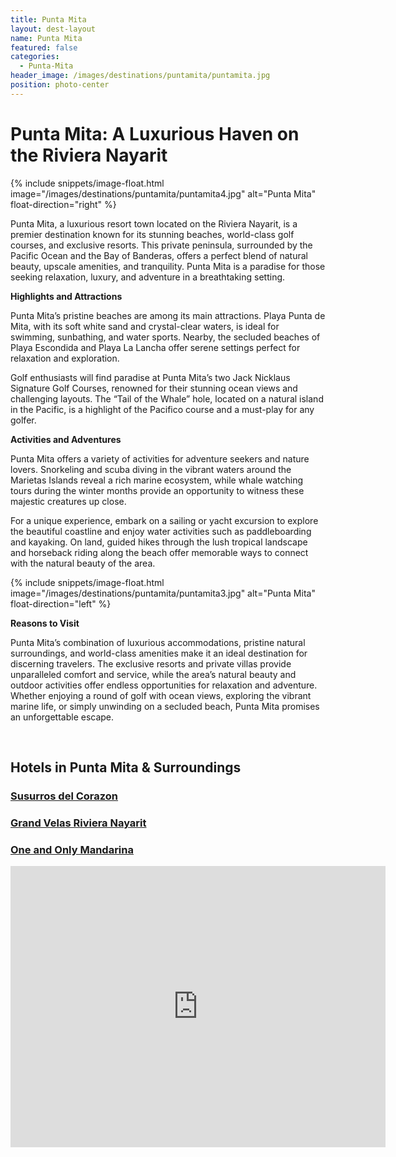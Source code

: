 ```yaml
---
title: Punta Mita
layout: dest-layout
name: Punta Mita
featured: false
categories:
  - Punta-Mita
header_image: /images/destinations/puntamita/puntamita.jpg
position: photo-center
---
```

# **Punta Mita: A Luxurious Haven on the Riviera Nayarit**

{% include snippets/image-float.html image="/images/destinations/puntamita/puntamita4.jpg" alt="Punta Mita" float-direction="right" %}

Punta Mita, a luxurious resort town located on the Riviera Nayarit, is a premier destination known for its stunning beaches, world-class golf courses, and exclusive resorts. This private peninsula, surrounded by the Pacific Ocean and the Bay of Banderas, offers a perfect blend of natural beauty, upscale amenities, and tranquility. Punta Mita is a paradise for those seeking relaxation, luxury, and adventure in a breathtaking setting.

**Highlights and Attractions**

Punta Mita’s pristine beaches are among its main attractions. Playa Punta de Mita, with its soft white sand and crystal-clear waters, is ideal for swimming, sunbathing, and water sports. Nearby, the secluded beaches of Playa Escondida and Playa La Lancha offer serene settings perfect for relaxation and exploration.

Golf enthusiasts will find paradise at Punta Mita’s two Jack Nicklaus Signature Golf Courses, renowned for their stunning ocean views and challenging layouts. The “Tail of the Whale” hole, located on a natural island in the Pacific, is a highlight of the Pacifico course and a must-play for any golfer.

**Activities and Adventures**

Punta Mita offers a variety of activities for adventure seekers and nature lovers. Snorkeling and scuba diving in the vibrant waters around the Marietas Islands reveal a rich marine ecosystem, while whale watching tours during the winter months provide an opportunity to witness these majestic creatures up close.

For a unique experience, embark on a sailing or yacht excursion to explore the beautiful coastline and enjoy water activities such as paddleboarding and kayaking. On land, guided hikes through the lush tropical landscape and horseback riding along the beach offer memorable ways to connect with the natural beauty of the area.

{% include snippets/image-float.html image="/images/destinations/puntamita/puntamita3.jpg" alt="Punta Mita" float-direction="left" %}

**Reasons to Visit**

Punta Mita’s combination of luxurious accommodations, pristine natural surroundings, and world-class amenities make it an ideal destination for discerning travelers. The exclusive resorts and private villas provide unparalleled comfort and service, while the area’s natural beauty and outdoor activities offer endless opportunities for relaxation and adventure. Whether enjoying a round of golf with ocean views, exploring the vibrant marine life, or simply unwinding on a secluded beach, Punta Mita promises an unforgettable escape.

&nbsp;  
## Hotels in Punta Mita & Surroundings


<section class='grid'>

<div class="col-3_sm-4_xs-6 padded-1">
    <a href="/hotels/susurros">
        <div class="bg-image square" style="background-image:url('/images/hotels/susurros/susurros4.jpg')">  </div>
        <h3 class='center'>Susurros del Corazon</h3>        
    </a>  
</div>
<div class="col-3_sm-4_xs-6 padded-1">
    <a href="/hotels/grandvelasnay">
        <div class="bg-image square" style="background-image:url('/images/hotels/velasnayarit/velasnayarit5.jpg')">  </div>
        <h3 class='center'>Grand Velas Riviera Nayarit</h3>        
    </a>  
</div>

<div class="col-3_sm-4_xs-6 padded-1">
    <a href="/hotels/onemandarina">
        <div class="bg-image square" style="background-image:url('/images/hotels/onemandarina/onemandarina7.jpg')">  </div>
        <h3 class='center'>One and Only Mandarina</h3>        
    </a>  
</div>

<div class='map-container center margin-1'>

<iframe src="https://www.google.com/maps/embed?pb=!1m18!1m12!1m3!1d59739.25724519653!2d-105.26550686903637!3d20.64093578660001!2m3!1f0!2f0!3f0!3m2!1i1024!2i768!4f13.1!3m3!1m2!1s0x8421133eb65ffacf%3A0x710e3e09ad3d876e!2s63727%20Punta%20Mita%2C%20Nay.%2C%20M%C3%A9xico!5e0!3m2!1ses!2ses!4v1739389887915!5m2!1ses!2ses" width="600" height="450" style="border:0;" allowfullscreen="" loading="lazy" referrerpolicy="no-referrer-when-downgrade"></iframe>

</div>

</section>